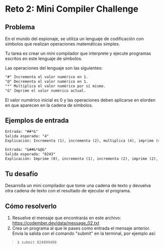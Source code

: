 # Reto 2: Mini Compiler Challenge

## Problema

En el mundo del espionaje, se utiliza un lenguaje de codificación con símbolos que realizan operaciones matemáticas simples.

Tu tarea es crear un mini compilador que interprete y ejecute programas escritos en este lenguaje de símbolos.

Las operaciones del lenguaje son las siguientes:

```txt
"#" Incrementa el valor numérico en 1.
"@" Decrementa el valor numérico en 1.
"*" Multiplica el valor numérico por sí mismo.
"&" Imprime el valor numérico actual.
```

El valor numérico inicial es 0 y las operaciones deben aplicarse en elorden en que aparecen en la cadena de símbolos.

## Ejemplos de entrada

```txt
Entrada: "##*&"
Salida esperada: "4"
Explicación: Incrementa (1), incrementa (2), multiplica (4), imprime (4).
```

```txt
Entrada: "&##&*&@&"
Salida esperada: "0243"
Explicación: Imprime (0), incrementa (1), incrementa (2), imprime (2), multiplica (4), imprime (4), decrementa (3), imprime (3).
```

## Tu desafío

Desarrolla un mini compilador que tome una cadena de texto y devuelva otra cadena de texto con el resultado de ejecutar el programa.

## Cómo resolverlo

1. Resuelve el mensaje que encontrarás en este archivo: <https://codember.dev/data/message_02.txt>
2. Crea un programa al que le pases como entrada el mensaje anterior. Envía la salida con el comando "submit" en la terminal, por ejemplo así:

> `$ submit 024899488`
